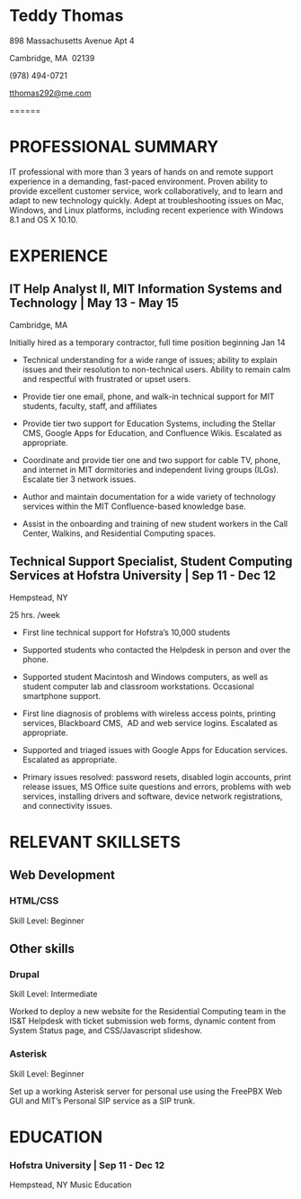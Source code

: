 # Teddy Thomas

898 Massachusetts Avenue Apt 4

Cambridge, MA  02139

(978) 494-0721

tthomas292@me.com

======
# PROFESSIONAL SUMMARY
IT professional with more than 3 years of hands on and remote support experience in a demanding, fast-paced environment. Proven ability to provide excellent customer service, work collaboratively, and to learn and adapt to new technology quickly. Adept at troubleshooting issues on Mac, Windows, and Linux platforms, including recent experience with Windows 8.1 and OS X 10.10. 

# EXPERIENCE
## IT Help Analyst II, MIT Information Systems and Technology | May 13 - May 15 

Cambridge, MA

Initially hired as a temporary contractor, full time position beginning Jan 14

* Technical understanding for a wide range of issues; ability to explain issues and their resolution to non-technical users. Ability to remain calm and respectful with frustrated or upset users.

*	Provide tier one email, phone, and walk-in technical support for MIT students, faculty, staff, and affiliates

*	Provide tier two support for Education Systems, including the Stellar CMS, Google Apps for Education, and Confluence Wikis. Escalated as appropriate.

*	Coordinate and provide tier one and two support for cable TV, phone, and internet in MIT dormitories and independent living groups (ILGs). Escalate tier 3 network issues.

*	Author and maintain documentation for a wide variety of technology services within the MIT Confluence-based knowledge base.

*	Assist in the onboarding and training of new student workers in the Call Center, Walkins, and Residential Computing spaces.

## Technical Support Specialist, Student Computing Services at Hofstra University | Sep 11 - Dec 12

Hempstead, NY

25 hrs. /week

*	First line technical support for Hofstra’s 10,000 students

*	Supported students who contacted the Helpdesk in person and over the phone.

* Supported student Macintosh and Windows computers, as well as student computer lab and classroom workstations. Occasional smartphone support.

*	First line diagnosis of problems with wireless access points, printing services, Blackboard CMS,  AD and web service logins. Escalated as appropriate.

*	Supported and triaged issues with Google Apps for Education services. Escalated as appropriate.

*	Primary issues resolved: password resets, disabled login accounts, print release issues, MS Office suite questions and errors, problems with web services, installing drivers and software, device network registrations, and connectivity issues.

# RELEVANT SKILLSETS

## Web Development
### HTML/CSS
Skill Level: Beginner

## Other skills
###	Drupal

Skill Level: Intermediate

Worked to deploy a new website for the Residential Computing team in the IS&T Helpdesk with ticket submission web forms, dynamic content from System Status page, and CSS/Javascript slideshow.

###	Asterisk
Skill Level: Beginner

Set up a working Asterisk server for personal use using the FreePBX Web GUI and MIT’s Personal SIP service as a SIP trunk.

# EDUCATION

### Hofstra University | Sep 11 - Dec 12
Hempstead, NY
Music Education

